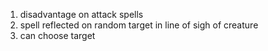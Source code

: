 1. disadvantage on attack spells
2. spell reflected on random target in line of sigh of creature
3. can choose target